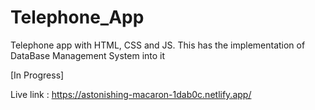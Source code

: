 # Telephone_App
Telephone app with HTML, CSS and JS. This has the implementation of DataBase Management System into it

[In Progress]

Live link : https://astonishing-macaron-1dab0c.netlify.app/
